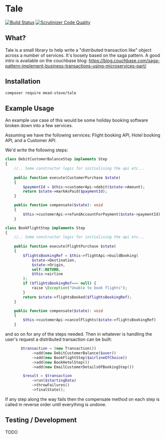 Tale
====
[![Build Status](https://travis-ci.org/meadsteve/Tale.svg?branch=master)](https://travis-ci.org/meadsteve/Tale)
[![Scrutinizer Code Quality](https://scrutinizer-ci.com/g/meadsteve/Tale/badges/quality-score.png?b=master)](https://scrutinizer-ci.com/g/meadsteve/Tale/?branch=master)

## What?
Tale is a small library to help write a "distributed transaction like" 
object across a number of services. It's loosely based on the saga pattern.
A good intro is available on the couchbase blog: 
https://blog.couchbase.com/saga-pattern-implement-business-transactions-using-microservices-part/

## Installation
```bash
composer require mead-steve/tale
```

## Example Usage
An example use case of this would be some holiday booking software broken
down into a few services.

Assuming we have the following services: Flight booking API, Hotel booking API, 
and a Customer API.

We'd write the following steps:

```php
class DebitCustomerBalanceStep implements Step
{
    //.. Some constructor logic for initialising the api etc...
    
    public function execute(CustomerPurchase $state)
    {
        $paymentId = $this->customerApi->debit($state->Amount);
        return $state->markAsPaid($paymentId);
    }

    public function compensate($state): void
    {
        $this->customerApi->refundAccountForPayment($state->paymentId)
    }
```

```php
class BookFlightStep implements Step
{
    //.. Some constructor logic for initialising the api etc...
    
    public function execute(FlightPurchase $state)
    {
        $flightsBookingRef = $this->flightApi->buildBooking(
            $state->Destination, 
            $state->Origin,
            self::RETURN,
            $this->airline
        );
        if ($flightsBookingRef=== null) {
            raise \Exception("Unable to book flights");
        }
        return $state->flightsBooked($flightsBookingRef);
    }

    public function compensate($state): void
    {
        $this->customerApi->cancelFlights($state->flightsBookingRef)
    }
```

and so on for any of the steps needed. Then in whatever is handling the user's 
request a distributed transaction can be built:

```php
       $transaction = (new Transaction())
            ->add(new DebitCustomerBalance($user))
            ->add(new BookFlightStep($airlineOfChoice))
            ->add(new BookHotelStep())
            ->add(new EmailCustomerDetailsOfBookingStep())

        $result = $transaction
            ->run($startingData)
            ->throwFailures()
            ->finalState();
```

If any step along the way fails then the compensate method on each step
is called in reverse order until everything is undone.

## Testing / Development
TODO
